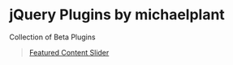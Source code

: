 jQuery Plugins by michaelplant
=======

Collection of Beta Plugins

> [Featured Content Slider](http://michaelplant.github.com/jQuery.Plugins/Featured-Content-DEMO.html)